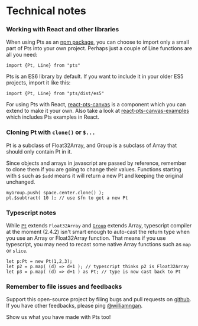 # Technical notes

### Working with React and other libraries

When using Pts as an [npm package](https://www.npmjs.com/package/pts), you can choose to import only a small part of Pts into your own project. Perhaps just a couple of Line functions are all you need:

```
import {Pt, Line} from "pts"
```

Pts is an ES6 library by default. If you want to include it in your older ES5 projects, import it like this:

```
import {Pt, Line} from "pts/dist/es5"
```

For using Pts with React, [react-pts-canvas](https://www.npmjs.com/package/react-pts-canvas) is a component which you can extend to make it your own. Also take a look at [react-pts-canvas-examples](https://github.com/williamngan/react-pts-canvas-examples) which includes Pts examples in React.


### Cloning Pt with `clone()` or `$...`
Pt is a subclass of Float32Array, and Group is a subclass of Array that should only contain Pt in it. 

Since objects and arrays in javascript are passed by reference, remember to clone them if you are going to change their values. Functions starting with `$` such as `$add` means it will return a new Pt and keeping the original unchanged.

```
myGroup.push( space.center.clone() ); 
pt.$subtract( 10 ); // use $fn to get a new Pt
```

### Typescript notes
While [`Pt`](#pt-pt) extends `Float32Array` and [`Group`](#pt-group) extends Array, typescript compiler at the moment (2.4.2) isn't smart enough to auto-cast the return type when you use an Array or Float32Array function. That means if you use typescript, you may need to recast some native Array functions such as `map` or `slice`.

```
let p:Pt = new Pt(1,2,3);
let p2 = p.map( (d) => d+1 ); // typescript thinks p2 is Float32Array
let p3 = p.map( (d) => d+1 ) as Pt; // type is now cast back to Pt
```

### Remember to file issues and feedbacks

Support this open-source project by filing bugs and pull requests on [github](https://github.com/williamngan/pts). If you have other feedbacks, please ping [@williamngan](https://twitter.com/williamngan). 

Show us what you have made with Pts too!
